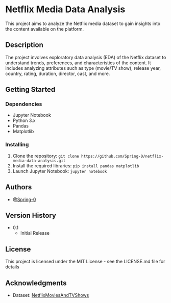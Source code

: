 # Netflix Media Data Analysis

This project aims to analyze the Netflix media dataset to gain insights into the content available on the platform.

## Description

The project involves exploratory data analysis (EDA) of the Netflix dataset to understand trends, preferences, and characteristics of the content. It includes analyzing attributes such as type (movie/TV show), release year, country, rating, duration, director, cast, and more.

## Getting Started

### Dependencies

* Jupyter Notebook
* Python 3.x
* Pandas
* Matplotlib

### Installing

1. Clone the repository:
   `git clone https://github.com/Spring-0/netflix-media-data-analysis.git`
2. Install the required libraries:
   `pip install pandas matplotlib`
3. Launch Jupyter Notebook:
   `jupyter notebook`

## Authors

* [@Spring-0](https://github.com/Spring-0)

## Version History

* 0.1
    * Initial Release

## License

This project is licensed under the MIT License - see the LICENSE.md file for details

## Acknowledgments
* Dataset: [NetflixMoviesAndTVShows](https://www.kaggle.com/datasets/rahulvyasm/netflix-movies-and-tv-shows/data)
